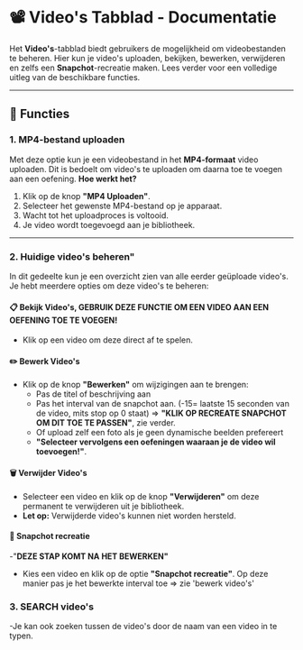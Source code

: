 # 📽️ Video's Tabblad - Documentatie

Het **Video's**-tabblad biedt gebruikers de mogelijkheid om videobestanden te beheren. Hier kun je video's uploaden, bekijken, bewerken, verwijderen en zelfs een **Snapchot**-recreatie maken. Lees verder voor een volledige uitleg van de beschikbare functies.

---

## 🌟 Functies

### 1. **MP4-bestand uploaden**
Met deze optie kun je een videobestand in het **MP4-formaat** video uploaden. Dit is bedoelt om video's te uploaden om daarna toe te voegen aan een oefening.
**Hoe werkt het?**
1. Klik op de knop **"MP4 Uploaden"**.
2. Selecteer het gewenste MP4-bestand op je apparaat.
3. Wacht tot het uploadproces is voltooid.
4. Je video wordt toegevoegd aan je bibliotheek.

---

### 2. **Huidige video's beheren"**
In dit gedeelte kun je een overzicht zien van alle eerder geüploade video's. Je hebt meerdere opties om deze video's te beheren:

#### 📋 **Bekijk Video's, GEBRUIK DEZE FUNCTIE OM EEN VIDEO AAN EEN OEFENING TOE TE VOEGEN!**
- Klik op een video om deze direct af te spelen.

#### ✏️ **Bewerk Video's**
- Klik op de knop **"Bewerken"** om wijzigingen aan te brengen:
  - Pas de titel of beschrijving aan
  - Pas het interval van de snapchot aan. (-15= laatste 15 seconden van de video, mits stop op 0 staat) => **"KLIK OP RECREATE SNAPCHOT OM DIT TOE TE PASSEN"**, zie verder.
  - Of upload zelf een foto als je geen dynamische beelden prefereert
  - **"Selecteer vervolgens een oefeningen waaraan je de video wil toevoegen!"**.

#### 🗑️ **Verwijder Video's**
- Selecteer een video en klik op de knop **"Verwijderen"** om deze permanent te verwijderen uit je bibliotheek.
- **Let op:** Verwijderde video's kunnen niet worden hersteld.

#### 🔄 **Snapchot recreatie**
-"**DEZE STAP KOMT NA HET BEWERKEN"**

- Kies een video en klik op de optie **"Snapchot recreatie"**. Op deze manier pas je het bewerkte interval toe => zie 'bewerk video's'
### 3. **SEARCH video's**
-Je kan ook zoeken tussen de video's door de naam van een video in te typen.


